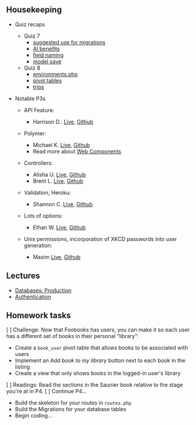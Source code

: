 ## Housekeeping

* Quiz recaps
	+ Quiz 7
		+ [suggested use for migrations](http://note.io/1jX6QDA)
		+ [AI benefits](http://note.io/Uq1DIE)
		+ [field naming](http://note.io/1jX791f)
		+ [model save](http://note.io/1jX7v7S)
	+ Quiz 8
		+ [environments.php](http://note.io/1jX6tJg)
		+ [pivot tables](http://note.io/Uq17tW)
		+ [trips](http://note.io/1jX6GMp)

* Notable P3s
	
	+ API Feature: 
	
		+ Harrison D.: [Live](http://p3.harrisondestefano.com/), [Github](https://github.com/harrisonde/laravel-dry-run)

	+ Polymer: 
	
		+ Michael K. [Live](http://php-harvardp3.rhcloud.com/), [Github](https://github.com/mkaminsky11/harvard-p3)
		+ Read more about [Web Components](http://css-tricks.com/modular-future-web-components/)
	
	+ Controllers:
	
		+ Alisha U. [Live](http://p3.alishaukani.com/users), [Github](https://github.com/alisha/developers-bff)
		+ Brent L. [Live](http://p3.cscis15.lanier.us/), [Github](https://github.com/lanierbl/CSCI-S15_P3)
	
	+ Validation, Heroku:
	
		+ Shannon C. [Live](http://shay-p3.herokuapp.com), [Github](https://github.com/shayCK/p3)

	+ Lots of options:
		
		+ Ethan W. [Live](http://dwa-p3-ewortzman.herokuapp.com/), [Github](https://github.com/ewortzman/DWA-P3)
		
	+ Unix permissions, incorporation of XKCD passwords into user generation:
	
		+ Maxim [Live](http://data-gen.maximsc.net/), [Github](https://github.com/maximsc/p3)

## Lectures

* [Databases: Production](https://github.com/susanBuck/notes/blob/master/05_Laravel/13_Databases_Production.md)
* [Authentication](https://github.com/susanBuck/notes/blob/master/05_Laravel/14_Authentication.md)

## Homework tasks
[ ] Challenge: Now that Foobooks has users, you can make it so each user has a different set of books in their personal &ldquo;library&rdquo;:

+ Create a `book_user` pivot table that allows books to be associated with users
+ Implement an *Add book to my library* button next to each book in the listing
+ Create a view that only shows books in the logged-in user's library

[ ] Readings: Read the sections in the Saunier book relative to the stage you're at in P4.
[ ] Continue P4...

+ Build the skeleton for your routes in `routes.php`
+ Build the Migrations for your database tables
+ Begin coding...